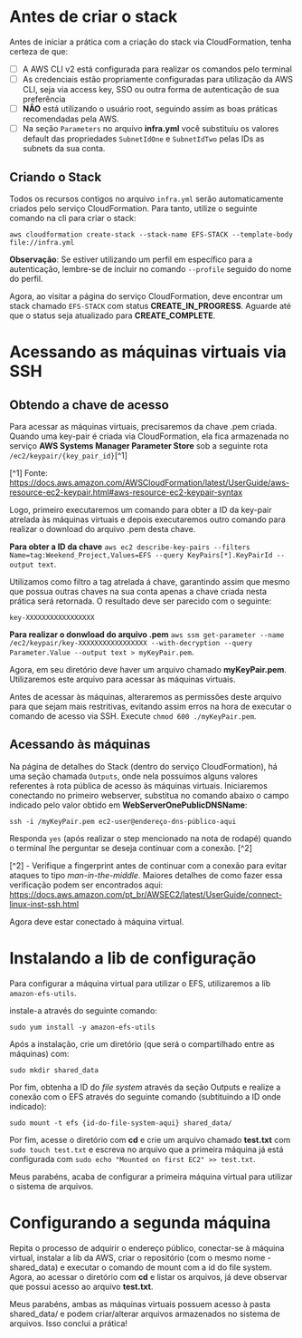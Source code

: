 # Antes de criar o stack

Antes de iniciar a prática com a criação do stack via CloudFormation, tenha certeza de que:

- [ ] A AWS CLI v2 está configurada para realizar os comandos pelo terminal
- [ ] As credenciais estão propriamente configuradas para utilização da AWS CLI, seja via access key, SSO ou outra forma de autenticação de sua preferência
- [ ] **NÃO** está utilizando o usuário root, seguindo assim as boas práticas recomendadas pela AWS.
- [ ] Na seção `Parameters` no arquivo **infra.yml** você substituiu os valores default das propriedades `SubnetIdOne` e `SubnetIdTwo` pelas IDs as subnets da sua conta.

## Criando o Stack

Todos os recursos contigos no arquivo `infra.yml` serão automaticamente criados pelo serviço CloudFormation. Para tanto, utilize o seguinte comando na cli para criar o stack:

`aws cloudformation create-stack --stack-name EFS-STACK --template-body file://infra.yml`

**Observação**: Se estiver utilizando um perfil em específico para a autenticação, lembre-se de incluir no comando `--profile` seguido do nome do perfil.

Agora, ao visitar a página do serviço CloudFormation, deve encontrar um stack chamado `EFS-STACK` com status **CREATE_IN_PROGRESS**. Aguarde até que o status seja atualizado para **CREATE_COMPLETE**.

# Acessando as máquinas virtuais via SSH

## Obtendo a chave de acesso

Para acessar as máquinas virtuais, precisaremos da chave .pem criada. Quando uma key-pair é criada via CloudFormation, ela fica armazenada no serviço **AWS Systems Manager Parameter Store** sob a seguinte rota `/ec2/keypair/{key_pair_id}`[^1]

[^1] Fonte: https://docs.aws.amazon.com/AWSCloudFormation/latest/UserGuide/aws-resource-ec2-keypair.html#aws-resource-ec2-keypair-syntax

Logo, primeiro executaremos um comando para obter a ID da key-pair atrelada às máquinas virtuais e depois executaremos outro comando para realizar o download do arquivo .pem desta chave.

**Para obter a ID da chave**
`aws ec2 describe-key-pairs --filters Name=tag:Weekend_Project,Values=EFS --query KeyPairs[*].KeyPairId --output text`.

Utilizamos como filtro a tag atrelada á chave, garantindo assim que mesmo que possua outras chaves na sua conta apenas a chave criada nesta prática será retornada. O resultado deve ser parecido com o seguinte:

`key-XXXXXXXXXXXXXXXXX`

**Para realizar o donwload do arquivo .pem**
`aws ssm get-parameter --name /ec2/keypair/key-XXXXXXXXXXXXXXXXX --with-decryption --query Parameter.Value --output text > myKeyPair.pem`.

Agora, em seu diretório deve haver um arquivo chamado **myKeyPair.pem**. Utilizaremos este arquivo para acessar às máquinas virtuais.

Antes de acessar às máquinas, alteraremos as permissões deste arquivo para que sejam mais restritivas, evitando assim erros na hora de executar o comando de acesso via SSH. Execute `chmod 600 ./myKeyPair.pem`.

## Acessando às máquinas

Na página de detalhes do Stack (dentro do serviço CloudFormation), há uma seção chamada `Outputs`, onde nela possuímos alguns valores referentes à rota pública de acesso às máquinas virtuais. Iniciaremos conectando no primeiro webserver, substitua no comando abaixo o campo indicado pelo valor obtido em **WebServerOnePublicDNSName**:

`ssh -i /myKeyPair.pem ec2-user@endereço-dns-público-aqui`

Responda `yes` (após realizar o step mencionado na nota de rodapé) quando o terminal lhe perguntar se deseja continuar com a conexão. [^2]

[^2] - Verifique a fingerprint antes de continuar com a conexão para evitar ataques to tipo _man-in-the-middle_. Maiores detalhes de como fazer essa verificação podem ser encontrados aqui: https://docs.aws.amazon.com/pt_br/AWSEC2/latest/UserGuide/connect-linux-inst-ssh.html

Agora deve estar conectado à máquina virtual.

# Instalando a lib de configuração

Para configurar a máquina virtual para utilizar o EFS, utilizaremos a lib `amazon-efs-utils`.

instale-a através do seguinte comando:

`sudo yum install -y amazon-efs-utils`

Após a instalação, crie um diretório (que será o compartilhado entre as máquinas) com:

`sudo mkdir shared_data`

Por fim, obtenha a ID do _file system_ através da seção Outputs e realize a conexão com o EFS através do seguinte comando (subtituindo a ID onde indicado):

`sudo mount -t efs {id-do-file-system-aqui} shared_data/`

Por fim, acesse o diretório com **cd** e crie um arquivo chamado **test.txt** com `sudo touch test.txt` e escreva no arquivo que a primeira máquina já está configurada com `sudo echo "Mounted on first EC2" >> test.txt`.

Meus parabéns, acaba de configurar a primeira máquina virtual para utilizar o sistema de arquivos.

# Configurando a segunda máquina

Repita o processo de adquirir o endereço público, conectar-se à máquina virtual, instalar a lib da AWS, criar o repositório (com o mesmo nome - shared_data) e executar o comando de mount com a id do file system. Agora, ao acessar o diretório com **cd** e listar os arquivos, já deve observar que possui acesso ao arquivo **test.txt**.

Meus parabéns, ambas as máquinas virtuais possuem acesso à pasta shared_data/ e podem criar/alterar arquivos armazenados no sistema de arquivos. Isso conclui a prática!
